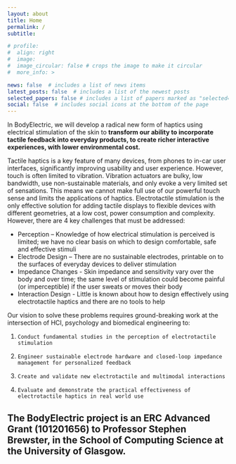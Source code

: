 ```yaml
---
layout: about
title: Home
permalink: /
subtitle: 

# profile:
#  align: right
#  image: 
#  image_circular: false # crops the image to make it circular
#  more_info: >

news: false  # includes a list of news items
latest_posts: false  # includes a list of the newest posts
selected_papers: false # includes a list of papers marked as "selected={true}"
social: false  # includes social icons at the bottom of the page
---
```




In BodyElectric, we will develop a radical new form of haptics using electrical stimulation of the skin to **transform our ability to incorporate tactile feedback into everyday products, to create richer interactive experiences, with lower environmental cost.**

Tactile haptics is a key feature of many devices, from phones to in-car user interfaces, significantly improving usability and user experience. However, touch is  often limited to vibration. Vibration actuators are bulky, low bandwidth, use non-sustainable materials, and only evoke a very limited set of sensations. This means we cannot make full use of our powerful touch sense and limits the applications of haptics. Electrotactile stimulation is the only effective solution for adding tactile displays to flexible devices with different geometries, at a low cost, power consumption and complexity. However, there are 4 key challenges that must be addressed:
- Perception – Knowledge of how electrical stimulation is perceived is limited; we have no clear basis on which to design comfortable, safe and effective stimuli
- Electrode Design – There are no sustainable electrodes, printable on to the surfaces of everyday devices to deliver stimulation
- Impedance Changes - Skin impedance and sensitivity vary over the body and over time; the same level of stimulation could become painful (or imperceptible) if the user sweats or moves their body
- Interaction Design - Little is known about how to design effectively using electrotactile haptics and there are no tools to help


Our vision to solve these problems requires ground-breaking work at the intersection of HCI, psychology and biomedical engineering to:
1.     Conduct fundamental studies in the perception of electrotactile stimulation
2.     Engineer sustainable electrode hardware and closed-loop impedance management for personalized feedback
3.     Create and validate new electrotactile and multimodal interactions
4.     Evaluate and demonstrate the practical effectiveness of electrotactile haptics in real world use


The BodyElectric project is an ERC Advanced Grant (101201656) to Professor Stephen Brewster, in the School of Computing Science at the University of Glasgow.
---
